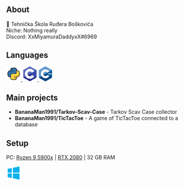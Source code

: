 ## About
🏫 Tehnička Škola Ruđera Boškovića<br>
Niche: Nothing really<br>
Discord: XxMiyamuraDaddyxX#6969

## Languages
<a href="https://www.python.org/">
    <img src="https://github.com/sh0tzz/sh0tzz/blob/main/assets/python_icon_40x40.png?raw=true"/>
</a>
<a href="https://sourceforge.net/projects/mingw/">
    <img src="https://github.com/sh0tzz/sh0tzz/blob/main/assets/c_icon_40x40.png?raw=true"/>
</a>
<a href="https://en.wikipedia.org/wiki/C%2B%2B">
    <img src="https://github.com/BananaMan1991/BananaMan1991/blob/main/ASSETS/C++.png?raw=true"/>
</a>

## Main projects
- **BananaMan1991/Tarkov-Scav-Case** - Tarkov Scav Case collector
- **BananaMan1991/TicTacToe** - A game of TicTacToe connected to a database

## Setup
PC: [Ryzen 9 5900x](https://www.amd.com/en/products/cpu/amd-ryzen-9-5900x) |
 [RTX 2080](https://www.nvidia.com/en-me/geforce/graphics-cards/rtx-2080/) |
 32 GB RAM
 
 <a href="https://www.microsoft.com/en-us/software-download/windows10ISO">
  <img src="https://github.com/sh0tzz/sh0tzz/blob/main/assets/win10_logo_40x40.png?raw=true">
</a>
